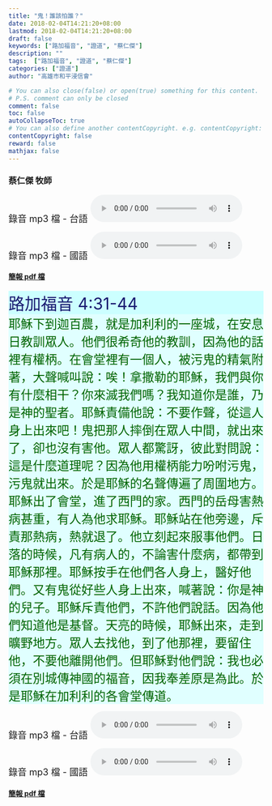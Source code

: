 ```yaml
---
title: "鬼！誰該怕誰？"
date: 2018-02-04T14:21:20+08:00
lastmod: 2018-02-04T14:21:20+08:00
draft: false
keywords: ["路加福音", "證道", "蔡仁傑"]
description: ""
tags:  ["路加福音", "證道", "蔡仁傑"]
categories: ["證道"]
author: "高雄市和平浸信會"

# You can also close(false) or open(true) something for this content.
# P.S. comment can only be closed
comment: false
toc: false
autoCollapseToc: true
# You can also define another contentCopyright. e.g. contentCopyright: "This is another copyright."
contentCopyright: false
reward: false
mathjax: false
---
```


### 蔡仁傑 牧師

<font size="4">錄音 mp3 檔 - 台語 </font>
<audio controls src="https://hbc.nctu.me/mp3-s/s20180204t.mp3"></audio>

<font size="4">錄音 mp3 檔 - 國語 </font>
<audio controls src="https://hbc.nctu.me/mp3-s/s20180204c.mp3"></audio>

#### [簡報 pdf 檔](/pdf-s/s20180204.pdf "鬼！誰該怕誰？")

<div style="background-color:#CCFFFF"><font size="6", color="#191970">
路加福音 4:31-44
</font>
</div>

<div style="background-color:#E0FFFF"><font size="5", color="#006400">
耶穌下到迦百農，就是加利利的一座城，在安息日教訓眾人。他們很希奇他的教訓，因為他的話裡有權柄。在會堂裡有一個人，被污鬼的精氣附著，大聲喊叫說：唉！拿撒勒的耶穌，我們與你有什麼相干？你來滅我們嗎？我知道你是誰，乃是神的聖者。耶穌責備他說：不要作聲，從這人身上出來吧！鬼把那人摔倒在眾人中間，就出來了，卻也沒有害他。眾人都驚訝，彼此對問說：這是什麼道理呢？因為他用權柄能力吩咐污鬼，污鬼就出來。於是耶穌的名聲傳遍了周圍地方。耶穌出了會堂，進了西門的家。西門的岳母害熱病甚重，有人為他求耶穌。耶穌站在他旁邊，斥責那熱病，熱就退了。他立刻起來服事他們。日落的時候，凡有病人的，不論害什麼病，都帶到耶穌那裡。耶穌按手在他們各人身上，醫好他們。又有鬼從好些人身上出來，喊著說：你是神的兒子。耶穌斥責他們，不許他們說話。因為他們知道他是基督。天亮的時候，耶穌出來，走到曠野地方。眾人去找他，到了他那裡，要留住他，不要他離開他們。但耶穌對他們說：我也必須在別城傳神國的福音，因我奉差原是為此。於是耶穌在加利利的各會堂傳道。
</font>
</div>

<font size="4">錄音 mp3 檔 - 台語 </font>
<audio controls src="https://hbc.nctu.me/mp3-s/s20180204t.mp3"></audio>

<font size="4">錄音 mp3 檔 - 國語 </font>
<audio controls src="https://hbc.nctu.me/mp3-s/s20180204c.mp3"></audio>

#### [簡報 pdf 檔](/pdf-s/s20180204.pdf "鬼！誰該怕誰？")